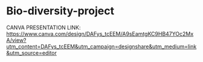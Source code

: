 # Bio-diversity-project

CANVA PRESENTATION LINK:
https://www.canva.com/design/DAFys_tcEEM/A9sEamtgKC9HB47YOc2MxA/view?utm_content=DAFys_tcEEM&utm_campaign=designshare&utm_medium=link&utm_source=editor
